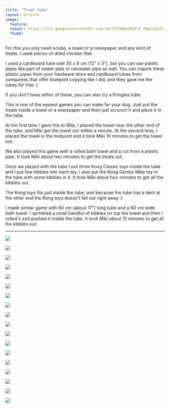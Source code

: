 ```yaml
---
title: "Treat tube"
layout: article
image:
  feature:
  teaser: https://lh3.googleusercontent.com/2pt7VC5NmoyRH72F_P0pLCqjOrJmaE_od4gioHVaUkk=w245
  thumb:
---
```


For this you only need a tube, a towel or a newspaper and any kind of treats. I used pieces of dried chicken filet.

I used a cardboard tube size 30 x 8 cm (12" x 3"), but you can use plastic pipes like part of sewer pipe or rainwater pipe as well. You can inquire these plastic pipes from your hardware store and cardboard tubes from companies that offer blueprint copying like I did, and they gave me the tubes for free :)

If you don't have either of these, you can also try a Pringles tube.

This is one of the easiest games you can make for your dog. Just put the treats inside a towel or a newspaper and then just scrunch it and place it in the tube.

At the first time I gave this to Miki, I placed the towel near the other end of the tube, and Miki got the towel out within a minute. At the second time, I placed the towel in the midpoint and it took Miki 10 minutes to get the towel out.

We also played this game with a rolled bath towel and a cut from a plastic pipe. It took Miki about two minutes to get the treats out.

Once we played with the tube I put three Kong Classic toys inside the tube and I put few kibbles into each toy. I also put the Kong Genius Mike toy in the tube with some kibbles in it. It took Miki about four minutes to get all the kibbles out.

The Kong toys fits just inside the tube, and because the tube has a dent at the other end the Kong toys doesn't fall out right away :)

I made similar game with 60 cm (about 17") long tube and a 60 cm wide bath towel. I sprinkled a small handful of kibbles on top the towel and then I rolled it and pushed it inside the tube. It took Miki about 15 minutes to get all the kibbles out.

---

[![](https://lh3.googleusercontent.com/4_hncgkD63cYjlmcczVQ-SVzigA92XECyvAsLxzoySc=w800)](https://lh3.googleusercontent.com/4_hncgkD63cYjlmcczVQ-SVzigA92XECyvAsLxzoySc=s0)

[![](https://lh3.googleusercontent.com/lD5SA53rB-jBUOBqfZ9FYyPtMyb1u1x5F67OMVivjUM=w800)](https://lh3.googleusercontent.com/lD5SA53rB-jBUOBqfZ9FYyPtMyb1u1x5F67OMVivjUM=s0)

[![](https://lh3.googleusercontent.com/wYYI9jc3eJbOvHTFFd6H-rRiBSTePM6OJG-LlKe31s0=w800)](https://lh3.googleusercontent.com/wYYI9jc3eJbOvHTFFd6H-rRiBSTePM6OJG-LlKe31s0=s0)

[![](https://lh3.googleusercontent.com/zwCb5_kYlcUtq-bxGQVPjsxY6kTLF02y8itKtiWL3S4=w800)](https://lh3.googleusercontent.com/zwCb5_kYlcUtq-bxGQVPjsxY6kTLF02y8itKtiWL3S4=s0)

[![](https://lh3.googleusercontent.com/Tw6G2BjdsKVOcs2dQD5aMvHlQg_V_W9Rlwpyp6wgxjY=w800)](https://lh3.googleusercontent.com/Tw6G2BjdsKVOcs2dQD5aMvHlQg_V_W9Rlwpyp6wgxjY=s0)

[![](https://lh3.googleusercontent.com/0b-tgneqN1xE0xhp9LU15IO5Grn7pUfZluQ_D6vGu1M=w800)](https://lh3.googleusercontent.com/0b-tgneqN1xE0xhp9LU15IO5Grn7pUfZluQ_D6vGu1M=s0)

[![](https://lh3.googleusercontent.com/71rZCzMmIVQzYrDwTvTio0L1jfcGhrOIvbM8f1u4Clw=w800)](https://lh3.googleusercontent.com/71rZCzMmIVQzYrDwTvTio0L1jfcGhrOIvbM8f1u4Clw=s0)

[![](https://lh3.googleusercontent.com/_OzDJ9btIzMyun_ZLs0HhagFy8n5F3vBQK6RbyJrqrE=w800)](https://lh3.googleusercontent.com/_OzDJ9btIzMyun_ZLs0HhagFy8n5F3vBQK6RbyJrqrE=s0)

[![](https://lh3.googleusercontent.com/CVEkgYbs5rtC8dg7fOb4NVyVWW5TEEotMVs_J-gw-tY=w800)](https://lh3.googleusercontent.com/CVEkgYbs5rtC8dg7fOb4NVyVWW5TEEotMVs_J-gw-tY=s0)

[![](https://lh3.googleusercontent.com/cyG53l-JsZd8JYa-INiOGUKgEGuY1rwgc0zylNvVH9L5msIm8EBCGGgYmBzXNEsFyBMLhFNHgkCSrm_yMECUVkTsEedh6O8MKR_kCUgB6BlidPf25WVqENOat5_IJJ-8xSElH2Gbj-fDvBGtGW07i59oyr6rHFxvV9bLus2Tjllu_JEJi6YBhy-a5D2Q3ruSjkIiG7EtWYKY4ZSvYR8RVnZtNEltRuT9ID9OIdymXzzUtsqPVUV8gVhCN3zrp7-MpeNxKGmMBa3MfaTPEggEfvS3j3W7LDK7nYEUhIFcdLIXpBOMvRdShbaEgvhV4yw47sHLWuQjVo1Hbog32zu4u_HaRR3dAIPwxVowwzWITXv_0oRPWP3fmpNlojpwqWZenABau0aO_bbwLjCj_E-DSa-GjKAkueJ8h1wSXs1XnbMQBfjG9GC0azMRvKtqJudP6efECUi8ErzfotEvuleiX_okJkcrgIwy6P_zSSQ1fOjkipAvGjJWxVb945_y_6SjtC0oThy_yV5DRpxXJwREivs9uvKmq6Nel5OFaIXPmcU=w800)](https://lh3.googleusercontent.com/cyG53l-JsZd8JYa-INiOGUKgEGuY1rwgc0zylNvVH9L5msIm8EBCGGgYmBzXNEsFyBMLhFNHgkCSrm_yMECUVkTsEedh6O8MKR_kCUgB6BlidPf25WVqENOat5_IJJ-8xSElH2Gbj-fDvBGtGW07i59oyr6rHFxvV9bLus2Tjllu_JEJi6YBhy-a5D2Q3ruSjkIiG7EtWYKY4ZSvYR8RVnZtNEltRuT9ID9OIdymXzzUtsqPVUV8gVhCN3zrp7-MpeNxKGmMBa3MfaTPEggEfvS3j3W7LDK7nYEUhIFcdLIXpBOMvRdShbaEgvhV4yw47sHLWuQjVo1Hbog32zu4u_HaRR3dAIPwxVowwzWITXv_0oRPWP3fmpNlojpwqWZenABau0aO_bbwLjCj_E-DSa-GjKAkueJ8h1wSXs1XnbMQBfjG9GC0azMRvKtqJudP6efECUi8ErzfotEvuleiX_okJkcrgIwy6P_zSSQ1fOjkipAvGjJWxVb945_y_6SjtC0oThy_yV5DRpxXJwREivs9uvKmq6Nel5OFaIXPmcU=s0)

[![](https://lh3.googleusercontent.com/epySx5m4Jwjrw16FJyBm4ZdSPyHGhkCW8b--qSFPoM9dsZA_kXq5J_4bsIF6xqpt3k2hGB0DM5GN9as5VK9lqgp6Dt2RSZXu__grU9eW9KDxxyGEEhRJpvlGd36WyeyPVqbkp5UGaTnnDbZKzWHerT53Np-bzugZZbgOVGY8PKA_3cJGP6S5ESkmiQQ9be9JvdHGUZ5LJpQ9NhkdttMgaPYgYHUrWvfAmTeKaT8Upn2BAI2Dkw5CZuugFFpOM97c8gUt1qai69O0WqGya-hBnLca1lJWsvj-tLUWfFCxQFiSiKSbA9LTLEqlbe5lS5jYJS14lGFvMKx3VNo7OOI5npYcfCl88wclr5o6XQ6wixiwiPkVw0oCxVO4IzVxnCnC6i2TwHNZx0HkatKYHBrqvzCtCUdrA2W7uqUfvTngshHW__clX89SpaMHwiXYkgYWGMSxNqhrZxJbl28_KXFDZ00gCz-K8Ka1Rtr_igdezwXM26zCEimNyZ9iLo75neXJ3vx-1J0Q16v7DO4w8FqR208NfY1ds0SY5SzfggyUMwg=w800)](https://lh3.googleusercontent.com/epySx5m4Jwjrw16FJyBm4ZdSPyHGhkCW8b--qSFPoM9dsZA_kXq5J_4bsIF6xqpt3k2hGB0DM5GN9as5VK9lqgp6Dt2RSZXu__grU9eW9KDxxyGEEhRJpvlGd36WyeyPVqbkp5UGaTnnDbZKzWHerT53Np-bzugZZbgOVGY8PKA_3cJGP6S5ESkmiQQ9be9JvdHGUZ5LJpQ9NhkdttMgaPYgYHUrWvfAmTeKaT8Upn2BAI2Dkw5CZuugFFpOM97c8gUt1qai69O0WqGya-hBnLca1lJWsvj-tLUWfFCxQFiSiKSbA9LTLEqlbe5lS5jYJS14lGFvMKx3VNo7OOI5npYcfCl88wclr5o6XQ6wixiwiPkVw0oCxVO4IzVxnCnC6i2TwHNZx0HkatKYHBrqvzCtCUdrA2W7uqUfvTngshHW__clX89SpaMHwiXYkgYWGMSxNqhrZxJbl28_KXFDZ00gCz-K8Ka1Rtr_igdezwXM26zCEimNyZ9iLo75neXJ3vx-1J0Q16v7DO4w8FqR208NfY1ds0SY5SzfggyUMwg=s0)

[![](https://lh3.googleusercontent.com/U02YrDW0WbXDv9lDzVf-H1jcR6lbOQZrDJNczlhd4H-3UPMu8tABoumJMEAV8DOG4ZDrBq2mKyVezajyc1oURpFK6dGTjUpsF3_MjWRI9xQDNebfgqDtyWcfqXh6NEFK7GnQpfy5uc65aAqakvAncEVi2JBPD9UcKBj1mn3w1yFdNmh5a1SznD_W2Afb3ZoXqK9YxRfPIPT7yqYtB9rqPVAl5RoDuGdTD4gvQFfAmH78zyLr8u9rOlMSk6GuuRM_BHnJyBQ-mt4cR5Vf8wIRc2P5IXK_PTnKeZDlRWzttnKp7ZSrLywzRGhmhaEQEQZTnu-b0zvTqyoTt-cMYFwrMPJ_4T-fkqbnmskSDcDXMh2tafTAFU88xQS_ShNbEsRtVdzHVbpxy-acNSMIc9X4MTa_AkKRhC_U3gmC7cckDG3Hz2OpIEsPlhGO6cvdgJRMj7Z3tX4f7PYI6f6CvRFBJDk0atuzRO2kcl1BIJ7uZtdsB_9I1qvRILxcwlrzP0chwYiWjWYSQGZomRIi4VoDtWz_wj4iCVe2mU9yidUCNI4=w800)](https://lh3.googleusercontent.com/U02YrDW0WbXDv9lDzVf-H1jcR6lbOQZrDJNczlhd4H-3UPMu8tABoumJMEAV8DOG4ZDrBq2mKyVezajyc1oURpFK6dGTjUpsF3_MjWRI9xQDNebfgqDtyWcfqXh6NEFK7GnQpfy5uc65aAqakvAncEVi2JBPD9UcKBj1mn3w1yFdNmh5a1SznD_W2Afb3ZoXqK9YxRfPIPT7yqYtB9rqPVAl5RoDuGdTD4gvQFfAmH78zyLr8u9rOlMSk6GuuRM_BHnJyBQ-mt4cR5Vf8wIRc2P5IXK_PTnKeZDlRWzttnKp7ZSrLywzRGhmhaEQEQZTnu-b0zvTqyoTt-cMYFwrMPJ_4T-fkqbnmskSDcDXMh2tafTAFU88xQS_ShNbEsRtVdzHVbpxy-acNSMIc9X4MTa_AkKRhC_U3gmC7cckDG3Hz2OpIEsPlhGO6cvdgJRMj7Z3tX4f7PYI6f6CvRFBJDk0atuzRO2kcl1BIJ7uZtdsB_9I1qvRILxcwlrzP0chwYiWjWYSQGZomRIi4VoDtWz_wj4iCVe2mU9yidUCNI4=s0)

[![](https://lh3.googleusercontent.com/HikovQt8_sFzBSeRzH0ixfjdZEkFcOxK6fx4L38Zggng1rLcu3W-6Cz-KRhV-cpHc3Ptj9T5BJSOfc8bdZT9s0e99pu0UJNu1JLWTafTL0cL9p-IqSAIwO_hpaQU6JquYOI3wfiHLhT3NV9NuH8yP2-kn9MU1IVE9r_hg0OlwDK-EYNffX_M8UA17muCUFIDwjJxq2m83Ok9tf5NBSjzQKvXNC_srmiMUpBOHchWbhItPeluIpe4WZoCKZdzgtWzhu6cDHIiT6NrYTfSi8U25l2SFWiXdYVfL44dUArpuY0xfQ1xqXBToZ_GWY1dcoILeH-XzDBLnGegNpLgk-Ar6pmhRPPu2cteHwt_CgBLtU9FQuz-POtGxSw8CQiG43V7XSjM5EQZBcaTCNePTyL0UtCvI7UkHvYh3D0hzNgtMvC2WK57yfHXQB_LZVI1kRjIwykW33iq5fvzZhA4dEx0A68FvL2PbhpVZFDyY08tGr6Y9Nm7ajdoSkktdA21ssjUPamLCyj2e-CAKSwDUuYXxX-7JrLqenCZ_gt2V5hfT6A=w800)](https://lh3.googleusercontent.com/HikovQt8_sFzBSeRzH0ixfjdZEkFcOxK6fx4L38Zggng1rLcu3W-6Cz-KRhV-cpHc3Ptj9T5BJSOfc8bdZT9s0e99pu0UJNu1JLWTafTL0cL9p-IqSAIwO_hpaQU6JquYOI3wfiHLhT3NV9NuH8yP2-kn9MU1IVE9r_hg0OlwDK-EYNffX_M8UA17muCUFIDwjJxq2m83Ok9tf5NBSjzQKvXNC_srmiMUpBOHchWbhItPeluIpe4WZoCKZdzgtWzhu6cDHIiT6NrYTfSi8U25l2SFWiXdYVfL44dUArpuY0xfQ1xqXBToZ_GWY1dcoILeH-XzDBLnGegNpLgk-Ar6pmhRPPu2cteHwt_CgBLtU9FQuz-POtGxSw8CQiG43V7XSjM5EQZBcaTCNePTyL0UtCvI7UkHvYh3D0hzNgtMvC2WK57yfHXQB_LZVI1kRjIwykW33iq5fvzZhA4dEx0A68FvL2PbhpVZFDyY08tGr6Y9Nm7ajdoSkktdA21ssjUPamLCyj2e-CAKSwDUuYXxX-7JrLqenCZ_gt2V5hfT6A=s0)

[![](https://lh3.googleusercontent.com/gtz1Jbg9GRrtBimnV7Y3poJA_J4TclUEh_p57cAv179p1HP2qgFB9nJWVXwsRLGvtMyQPQLUhYiTiNpF0DMvJqQ0pPlhkytvGQ8YDnuoxfCBcDiS8l3C4sp6DI2T-uQnQYlpNv8KKTJrpZ1NEp2XKmGKrQIUb90G3xDsQj2ixn7ooFP0dQLTugqnLHLk_RMJCFJ_2w742T0B2kTgwiY8330KPM8P2NWvZlPa-OTTGZnS8yI7z2FP7sGY4BBEt7XPKAJ6TttHkvLU4j0AkikjVEaaYEKGk4q_xwSmkJ-II-dH-6aAKpqBGOLttHe1XCb17d_D7gx7cXUWtZSThRRjZRtVzcZsna2Arg7jj9jDVPZK2rWoQb-fTK7k3b79nVoSCjAoe17vui5K5SEvXakSxPSlQmHDK9Cf8_2qHzvsda26JqaKh3CCD5kVD_dSm_GXPOWbb-nx90d5QEuTFE-bgDpU6W1AZKfrejZ7epHfKsPuv1xpE94JXZSqVgdp5AsbdwgznQzfxPwctpFGqDXGiN43uaDoRqxWuGkasoiMGkI=w800)](https://lh3.googleusercontent.com/gtz1Jbg9GRrtBimnV7Y3poJA_J4TclUEh_p57cAv179p1HP2qgFB9nJWVXwsRLGvtMyQPQLUhYiTiNpF0DMvJqQ0pPlhkytvGQ8YDnuoxfCBcDiS8l3C4sp6DI2T-uQnQYlpNv8KKTJrpZ1NEp2XKmGKrQIUb90G3xDsQj2ixn7ooFP0dQLTugqnLHLk_RMJCFJ_2w742T0B2kTgwiY8330KPM8P2NWvZlPa-OTTGZnS8yI7z2FP7sGY4BBEt7XPKAJ6TttHkvLU4j0AkikjVEaaYEKGk4q_xwSmkJ-II-dH-6aAKpqBGOLttHe1XCb17d_D7gx7cXUWtZSThRRjZRtVzcZsna2Arg7jj9jDVPZK2rWoQb-fTK7k3b79nVoSCjAoe17vui5K5SEvXakSxPSlQmHDK9Cf8_2qHzvsda26JqaKh3CCD5kVD_dSm_GXPOWbb-nx90d5QEuTFE-bgDpU6W1AZKfrejZ7epHfKsPuv1xpE94JXZSqVgdp5AsbdwgznQzfxPwctpFGqDXGiN43uaDoRqxWuGkasoiMGkI=s0)

[![](https://lh3.googleusercontent.com/dNDA2UGE5mjaVdsDlgNnez5AJOcLEysl5no12GIFEu33Igs5f_N5XFuRKVh87BxxpMGfP2viJP2ySrbcJMrUys6dy4nUjGsf-Cw3iyK1RSDu1yPhjr_AKzABDoJ3aX5bOE2Le8qoM-KX-Wq2xeRxwUP5y-xCcJ0rV1DjWHAgk_gxO9sHe1oNEzE7xtUnCnY-tlr7KqTkvk1RxkzkokQpSM9w_rubtTL5h53em4zS6TpSBOKRJhs5T2EjaQVOKPY6vtkBBPX5Pf8bORceP3gddAnNfCkpj6DJRiR1LLh8ftqB8UqRVbPepdIRTGmrqKcDDQ9mLd9mDYQBWjW2imUnbukgiZztwkWPMWZhoszbnXkV4rfpKMU2dPknV88zY_bPYq7IScInHRYpE4tUTGI_UMQRsi6q1NAGMUfS1xyQJ1BpU4iEn0Y3caXBLeuR7P5wbv47gFNJJ3bVejOq0K49pyvoiUh7R2H-aUbaQPRX91kh5l6vFP_3G_C-PXyXr6WMcWYqGoOwGr8O_rEOh_qMQbjWVD2o9QfWvC4dLyoE5ow=w800)](https://lh3.googleusercontent.com/dNDA2UGE5mjaVdsDlgNnez5AJOcLEysl5no12GIFEu33Igs5f_N5XFuRKVh87BxxpMGfP2viJP2ySrbcJMrUys6dy4nUjGsf-Cw3iyK1RSDu1yPhjr_AKzABDoJ3aX5bOE2Le8qoM-KX-Wq2xeRxwUP5y-xCcJ0rV1DjWHAgk_gxO9sHe1oNEzE7xtUnCnY-tlr7KqTkvk1RxkzkokQpSM9w_rubtTL5h53em4zS6TpSBOKRJhs5T2EjaQVOKPY6vtkBBPX5Pf8bORceP3gddAnNfCkpj6DJRiR1LLh8ftqB8UqRVbPepdIRTGmrqKcDDQ9mLd9mDYQBWjW2imUnbukgiZztwkWPMWZhoszbnXkV4rfpKMU2dPknV88zY_bPYq7IScInHRYpE4tUTGI_UMQRsi6q1NAGMUfS1xyQJ1BpU4iEn0Y3caXBLeuR7P5wbv47gFNJJ3bVejOq0K49pyvoiUh7R2H-aUbaQPRX91kh5l6vFP_3G_C-PXyXr6WMcWYqGoOwGr8O_rEOh_qMQbjWVD2o9QfWvC4dLyoE5ow=s0)

[![](https://lh3.googleusercontent.com/n-HUtAceF3JUvrJKrQgPKH1CyvidxxKsgFKycQtRLh372IRxL6mPBbB4QWcqYMp0pojUV1lqD9jhMxnwifEYuznnfPXzpfZlCV17qu6FzNWn-km8YivZy7WKH20Otfifah4mqZr5Y_QfissopgaBKGh3dN2gkdnYoLNLug-Yq4H5vbKsaDIesw_OOK3SEkO9WQ9NSz8ewSoFsV60XHsqHWY2_8uWzAHSbSqZbBsyanhlaYoODRyufZhkh3NQAaX9wTnlDaSEHraCaYHs1Q9zp4-6C2l85oSTIvANV4-Z_rAO6xysHX6tH3-t3x1oIW3uHQwNJYLW4iD3cHs1Sxxi0U4MdBD7sTN83aq_FzVY8HgbPjGHuJLqYEOBwuCVaNzuhH9ozdamSWZb2HbEdyEpWJ_e6ce6eiNaRkpV9UEc4OZlk-L2PtCurtQ3R0AQEzZIPkAvNd-4_qn3p1jVmpcX9znE0Z9rBSplclyUuZYmIhpQsB8zXWO_vjGn4Jk6bsYUvHilKQCsYEplhe1TZF8vFJfXOvIdZmyWnR3Da8KcHjg=w800)](https://lh3.googleusercontent.com/n-HUtAceF3JUvrJKrQgPKH1CyvidxxKsgFKycQtRLh372IRxL6mPBbB4QWcqYMp0pojUV1lqD9jhMxnwifEYuznnfPXzpfZlCV17qu6FzNWn-km8YivZy7WKH20Otfifah4mqZr5Y_QfissopgaBKGh3dN2gkdnYoLNLug-Yq4H5vbKsaDIesw_OOK3SEkO9WQ9NSz8ewSoFsV60XHsqHWY2_8uWzAHSbSqZbBsyanhlaYoODRyufZhkh3NQAaX9wTnlDaSEHraCaYHs1Q9zp4-6C2l85oSTIvANV4-Z_rAO6xysHX6tH3-t3x1oIW3uHQwNJYLW4iD3cHs1Sxxi0U4MdBD7sTN83aq_FzVY8HgbPjGHuJLqYEOBwuCVaNzuhH9ozdamSWZb2HbEdyEpWJ_e6ce6eiNaRkpV9UEc4OZlk-L2PtCurtQ3R0AQEzZIPkAvNd-4_qn3p1jVmpcX9znE0Z9rBSplclyUuZYmIhpQsB8zXWO_vjGn4Jk6bsYUvHilKQCsYEplhe1TZF8vFJfXOvIdZmyWnR3Da8KcHjg=s0)

[![](https://lh3.googleusercontent.com/UWvUqRqkj8RndUv6Vg2XU_gF3H0YrjvpSPpWuSEs0UFN5ipUiCZMwskl_hKd58Lqxq632USGNXDrQMsckqQ35HNQz5ONBFCgQAO9B7tJnDb7yRP6jsuP7Hwx34Cu1AjECl5X1pkYQdWZuJ5IIQL8HhZWE5Zpmvuch--CxuqbCBaaSQMv_p1v7I4qJ4w0fojGPUODryouKvgKA_5Thxug0UwWgqRGtQmACSbK4wfLtHlP28vGKyaBPgvQWUrW2J2sJYcgfyXCNXtlhmkcyNsPRLPn24ahdm3c-JPl7oVIQ9KEKlQ5wRJJs6YyIAGMEinAtFyWr2ACU73m2WxPlJwyka1MezHUDrAJKtbNxo_OJSfaJAOm1XeSLJl6_gzx2_1bkCq7taqKwK8PT_ZQ4C7wr7YHWx4C2FIyh1EF82oDC2MjlGhIjZuO6uxz6A_Tdh_pw4yxiIfg_hLWVf1Ru1XWkmMdeWCrnjP_YzPD1mbCOgbjI_SwVFdD_q4aYZgDHHZ7yy3y0Xe8Plq5aJSorqWlqu8pTeFL6Yxd0Ul49XvvsUE=w800)](https://lh3.googleusercontent.com/UWvUqRqkj8RndUv6Vg2XU_gF3H0YrjvpSPpWuSEs0UFN5ipUiCZMwskl_hKd58Lqxq632USGNXDrQMsckqQ35HNQz5ONBFCgQAO9B7tJnDb7yRP6jsuP7Hwx34Cu1AjECl5X1pkYQdWZuJ5IIQL8HhZWE5Zpmvuch--CxuqbCBaaSQMv_p1v7I4qJ4w0fojGPUODryouKvgKA_5Thxug0UwWgqRGtQmACSbK4wfLtHlP28vGKyaBPgvQWUrW2J2sJYcgfyXCNXtlhmkcyNsPRLPn24ahdm3c-JPl7oVIQ9KEKlQ5wRJJs6YyIAGMEinAtFyWr2ACU73m2WxPlJwyka1MezHUDrAJKtbNxo_OJSfaJAOm1XeSLJl6_gzx2_1bkCq7taqKwK8PT_ZQ4C7wr7YHWx4C2FIyh1EF82oDC2MjlGhIjZuO6uxz6A_Tdh_pw4yxiIfg_hLWVf1Ru1XWkmMdeWCrnjP_YzPD1mbCOgbjI_SwVFdD_q4aYZgDHHZ7yy3y0Xe8Plq5aJSorqWlqu8pTeFL6Yxd0Ul49XvvsUE=s0)

[![](https://lh3.googleusercontent.com/njKPmF4N0Zd2GKAKRvdMYugZfxUMlaeEosfKsXQkoR-9_I04PYJBDOOkKCctT7sRQJ45wBNkM1eBtpwxs0q6toIm-FEBt19MIdRrc4pUkYdej0o-ZpIR5izBvLDfUY6_zwmBTzpGtKl3qiCO3CHkEBcwsouylt6X4gPbbZf5hlQESfhETDZGmtgk8M8GNv9DM5SqLVX1VZNuRqFeksf-ZI0ezJ8rZ3wxIbmn4NBYa6BcvHa5AK1urMrS355EpdYocg-tvJPYkSBH4FvUxcz-jZuyRv8NhfNYUHbxfvXXj8uJDGy6Alx_7ROV-dR_opUvvmsx5cnEGnRmUtZLZWYmh6euM7fJYcmZW3eVSoXdgBacjNnqZfNYE_2tvdcZs4u52ULNd0kAclOEewXrvRxBBev2CVTJbX3-mCpIG4V9GZlRdu7TxXQlUEg9hM_mUZReVbwSL3xLvMz7u99Bng7Upo1_wAr6rrUVFVGy7fdmi5kR0mmytBPsn2m3MYKG45PefnBBJ70pgA_lZSeVHlAsYEz_UvODcRszWrOHxMcsRDs=w800)](https://lh3.googleusercontent.com/njKPmF4N0Zd2GKAKRvdMYugZfxUMlaeEosfKsXQkoR-9_I04PYJBDOOkKCctT7sRQJ45wBNkM1eBtpwxs0q6toIm-FEBt19MIdRrc4pUkYdej0o-ZpIR5izBvLDfUY6_zwmBTzpGtKl3qiCO3CHkEBcwsouylt6X4gPbbZf5hlQESfhETDZGmtgk8M8GNv9DM5SqLVX1VZNuRqFeksf-ZI0ezJ8rZ3wxIbmn4NBYa6BcvHa5AK1urMrS355EpdYocg-tvJPYkSBH4FvUxcz-jZuyRv8NhfNYUHbxfvXXj8uJDGy6Alx_7ROV-dR_opUvvmsx5cnEGnRmUtZLZWYmh6euM7fJYcmZW3eVSoXdgBacjNnqZfNYE_2tvdcZs4u52ULNd0kAclOEewXrvRxBBev2CVTJbX3-mCpIG4V9GZlRdu7TxXQlUEg9hM_mUZReVbwSL3xLvMz7u99Bng7Upo1_wAr6rrUVFVGy7fdmi5kR0mmytBPsn2m3MYKG45PefnBBJ70pgA_lZSeVHlAsYEz_UvODcRszWrOHxMcsRDs=s0)
